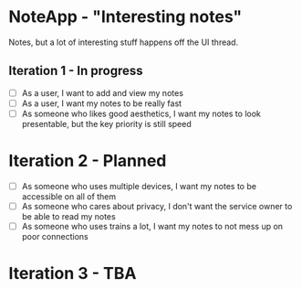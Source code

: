 # NoteApp - "Interesting notes"

Notes, but a lot of interesting stuff happens off the UI thread.

## Iteration 1 - In progress

* [ ] As a user, I want to add and view my notes
* [ ] As a user, I want my notes to be really fast
* [ ] As someone who likes good aesthetics, I want my notes to look presentable,
  but the key priority is still speed

# Iteration 2 - Planned

* [ ] As someone who uses multiple devices, I want my notes to be accessible
  on all of them
* [ ] As someone who cares about privacy, I don't want the service owner to be
  able to read my notes
* [ ] As someone who uses trains a lot, I want my notes to not mess up on poor
  connections

# Iteration 3 - TBA
